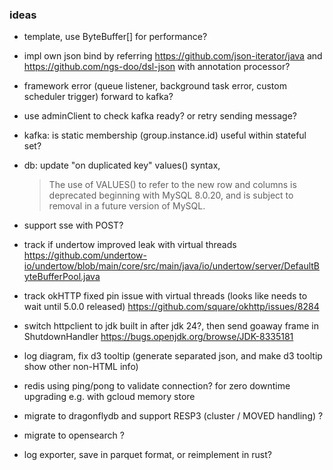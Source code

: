 ### ideas

* template, use ByteBuffer[] for performance?

* impl own json bind by referring https://github.com/json-iterator/java and https://github.com/ngs-doo/dsl-json with annotation processor?

* framework error (queue listener, background task error, custom scheduler trigger) forward to kafka?
* use adminClient to check kafka ready? or retry sending message?

* kafka: is static membership (group.instance.id) useful within stateful set?

* db: update "on duplicated key" values() syntax,
  > The use of VALUES() to refer to the new row and columns is deprecated beginning with MySQL 8.0.20, and is subject to removal in a future version of MySQL.

* support sse with POST?

* track if undertow improved leak with virtual threads
  https://github.com/undertow-io/undertow/blob/main/core/src/main/java/io/undertow/server/DefaultByteBufferPool.java

* track okHTTP fixed pin issue with virtual threads (looks like needs to wait until 5.0.0 released)
  https://github.com/square/okhttp/issues/8284
* switch httpclient to jdk built in after jdk 24?, then send goaway frame in ShutdownHandler
  https://bugs.openjdk.org/browse/JDK-8335181

* log diagram, fix d3 tooltip (generate separated json, and make d3 tooltip show other non-HTML info)

* redis using ping/pong to validate connection? for zero downtime upgrading e.g. with gcloud memory store
* migrate to dragonflydb and support RESP3 (cluster / MOVED handling) ?
* migrate to opensearch ?
* log exporter, save in parquet format, or reimplement in rust?
